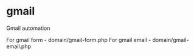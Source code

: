 # gmail
Gmail automation

For gmail form - domain/gmail-form.php
For gmail email - domain/gmail-email.php
